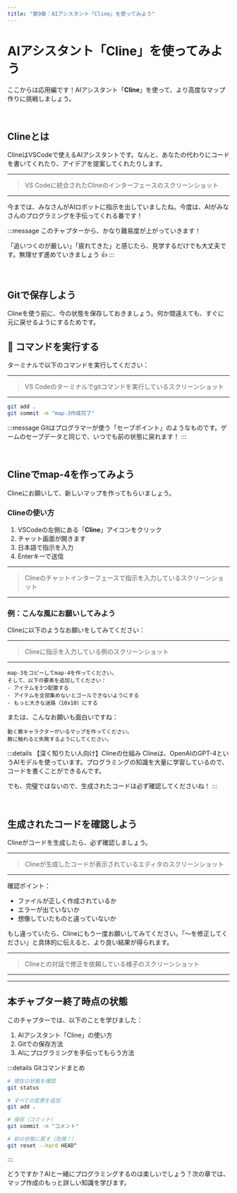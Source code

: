 ```yaml
---
title: "第9章：AIアシスタント「Cline」を使ってみよう"
---
```


# AIアシスタント「Cline」を使ってみよう

ここからは応用編です！AIアシスタント「**Cline**」を使って、より高度なマップ作りに挑戦しましょう。

<br/>

## Clineとは

ClineはVSCodeで使えるAIアシスタントです。なんと、あなたの代わりにコードを書いてくれたり、アイデアを提案してくれたりします。

---
> VS Codeに統合されたClineのインターフェースのスクリーンショット
---

今までは、みなさんがAIロボットに指示を出していましたね。今度は、AIがみなさんのプログラミングを手伝ってくれる番です！

:::message
このチャプターから、かなり難易度が上がっていきます！

「追いつくのが厳しい」「疲れてきた」と感じたら、見学するだけでも大丈夫です。無理せず進めていきましょう 👍
:::

<br/>

## Gitで保存しよう

Clineを使う前に、今の状態を保存しておきましょう。何か間違えても、すぐに元に戻せるようにするためです。

## 📝 コマンドを実行する

ターミナルで以下のコマンドを実行してください：

---
> VS Codeのターミナルでgitコマンドを実行しているスクリーンショット
---

```bash
git add .
git commit -m "map-3作成完了"
```

:::message
Gitはプログラマーが使う「セーブポイント」のようなものです。ゲームのセーブデータと同じで、いつでも前の状態に戻れます！
:::

<br/>

## Clineでmap-4を作ってみよう

Clineにお願いして、新しいマップを作ってもらいましょう。

### Clineの使い方

1. VSCodeの左側にある「**Cline**」アイコンをクリック
2. チャット画面が開きます
3. 日本語で指示を入力
4. Enterキーで送信

---
> Clineのチャットインターフェースで指示を入力しているスクリーンショット
---

### 例：こんな風にお願いしてみよう

Clineに以下のようなお願いをしてみてください：

---
> Clineに指示を入力している例のスクリーンショット
---

```
map-3をコピーしてmap-4を作ってください。
そして、以下の要素を追加してください：
- アイテムを3つ配置する
- アイテムを全部集めないとゴールできないようにする
- もっと大きな迷路（10x10）にする
```

または、こんなお願いも面白いですね：

```
動く敵キャラクターがいるマップを作ってください。
敵に触れると失敗するようにしてください。
```

:::details 【深く知りたい人向け】Clineの仕組み
Clineは、OpenAIのGPT-4というAIモデルを使っています。プログラミングの知識を大量に学習しているので、コードを書くことができるんです。

でも、完璧ではないので、生成されたコードは必ず確認してくださいね！
:::

<br/>

## 生成されたコードを確認しよう

Clineがコードを生成したら、必ず確認しましょう。

---
> Clineが生成したコードが表示されているエディタのスクリーンショット
---

確認ポイント：
- ファイルが正しく作成されているか
- エラーが出ていないか
- 想像していたものと違っていないか

もし違っていたら、Clineにもう一度お願いしてみてください。「〜を修正してください」と具体的に伝えると、より良い結果が得られます。

---
> Clineとの対話で修正を依頼している様子のスクリーンショット
---

---

## 本チャプター終了時点の状態

このチャプターでは、以下のことを学びました：

1. AIアシスタント「Cline」の使い方
2. Gitでの保存方法
3. AIにプログラミングを手伝ってもらう方法

:::details Gitコマンドまとめ
```bash
# 現在の状態を確認
git status

# すべての変更を追加
git add .

# 保存（コミット）
git commit -m "コメント"

# 前の状態に戻す（危険！）
git reset --hard HEAD^
```
:::

どうですか？AIと一緒にプログラミングするのは楽しいでしょう？次の章では、マップ作成のもっと詳しい知識を学びます。